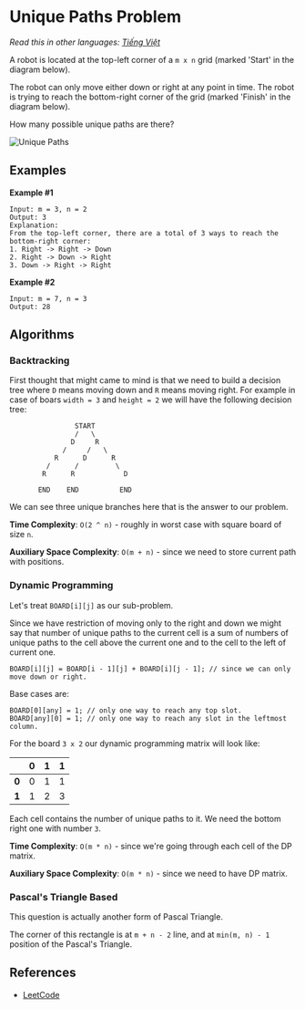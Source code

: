 # Unique Paths Problem

_Read this in other languages:_
[_Tiếng Việt_](README.md)

A robot is located at the top-left corner of a `m x n` grid
(marked 'Start' in the diagram below).

The robot can only move either down or right at any point in
time. The robot is trying to reach the bottom-right corner
of the grid (marked 'Finish' in the diagram below).

How many possible unique paths are there?

![Unique Paths](https://leetcode.com/static/images/problemset/robot_maze.png)

## Examples

**Example #1**

```
Input: m = 3, n = 2
Output: 3
Explanation:
From the top-left corner, there are a total of 3 ways to reach the bottom-right corner:
1. Right -> Right -> Down
2. Right -> Down -> Right
3. Down -> Right -> Right
```

**Example #2**

```
Input: m = 7, n = 3
Output: 28
```

## Algorithms

### Backtracking

First thought that might came to mind is that we need to build a decision tree
where `D` means moving down and `R` means moving right. For example in case
of boars `width = 3` and `height = 2` we will have the following decision tree:

```
                START
                /   \
               D     R
             /     /   \
           R      D      R
         /      /         \
        R      R            D

       END    END          END
```

We can see three unique branches here that is the answer to our problem.

**Time Complexity**: `O(2 ^ n)` - roughly in worst case with square board
of size `n`.

**Auxiliary Space Complexity**: `O(m + n)` - since we need to store current path with
positions.

### Dynamic Programming

Let's treat `BOARD[i][j]` as our sub-problem.

Since we have restriction of moving only to the right
and down we might say that number of unique paths to the current
cell is a sum of numbers of unique paths to the cell above the
current one and to the cell to the left of current one.

```
BOARD[i][j] = BOARD[i - 1][j] + BOARD[i][j - 1]; // since we can only move down or right.
```

Base cases are:

```
BOARD[0][any] = 1; // only one way to reach any top slot.
BOARD[any][0] = 1; // only one way to reach any slot in the leftmost column.
```

For the board `3 x 2` our dynamic programming matrix will look like:

|       |  0  |  1  |  1  |
| :---: | :-: | :-: | :-: |
| **0** |  0  |  1  |  1  |
| **1** |  1  |  2  |  3  |

Each cell contains the number of unique paths to it. We need
the bottom right one with number `3`.

**Time Complexity**: `O(m * n)` - since we're going through each cell of the DP matrix.

**Auxiliary Space Complexity**: `O(m * n)` - since we need to have DP matrix.

### Pascal's Triangle Based

This question is actually another form of Pascal Triangle.

The corner of this rectangle is at `m + n - 2` line, and
at `min(m, n) - 1` position of the Pascal's Triangle.

## References

- [LeetCode](https://leetcode.com/problems/unique-paths/description/)

